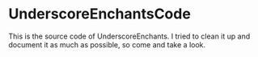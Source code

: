 # UnderscoreEnchantsCode
This is the source code of UnderscoreEnchants. I tried to clean it up and document it as much as possible, so come and take a look.
